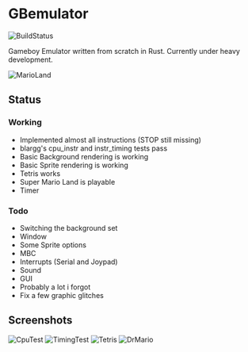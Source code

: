# GBemulator
![BuildStatus](https://api.travis-ci.org/p4ddy1/gbemulator.svg?branch=master)

Gameboy Emulator written from scratch in Rust. Currently under heavy development.

![MarioLand](https://cloud.lpnw.de/apps/files_sharing/publicpreview/freAayx9sFQk7oy?x=1920&y=632&a=true)

## Status

### Working
* Implemented almost all instructions (STOP still missing)
* blargg's cpu_instr and instr_timing tests pass
* Basic Background rendering is working
* Basic Sprite rendering is working
* Tetris works
* Super Mario Land is playable
* Timer

### Todo
* Switching the background set
* Window
* Some Sprite options
* MBC
* Interrupts (Serial and Joypad)
* Sound
* GUI
* Probably a lot i forgot
* Fix a few graphic glitches

## Screenshots

![CpuTest](https://cloud.lpnw.de/apps/files_sharing/publicpreview/KbyxSCrXL9kKr8i?x=1920&y=632&a=true)
![TimingTest](https://cloud.lpnw.de/apps/files_sharing/publicpreview/CE8dENP7JacDSN5?x=1920&y=632&a=true)
![Tetris](https://cloud.lpnw.de/apps/files_sharing/publicpreview/jcm8QLoHETHRFBa?x=1920&y=632&a=true)
![DrMario](https://cloud.lpnw.de/apps/files_sharing/publicpreview/MHNYnr2pPDrneGc?x=1920&y=632&a=true)

